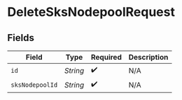 # DeleteSksNodepoolRequest


## Fields

| Field              | Type               | Required           | Description        |
| ------------------ | ------------------ | ------------------ | ------------------ |
| `id`               | *String*           | :heavy_check_mark: | N/A                |
| `sksNodepoolId`    | *String*           | :heavy_check_mark: | N/A                |